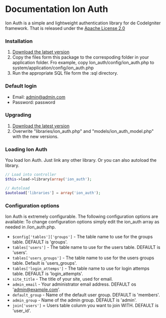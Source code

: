 Documentation Ion Auth
=========================

Ion Auth is a simple and lightweight authentication library for de CodeIgniter framework.
That is released under the [Apache License 2.0](http://www.apache.org/licenses/LICENSE-2.0)

### Installation

1. [Download the latset version](https://www.github.com/benedmunds/CodeIgniter-Ion-Auth/zippball/2)
2. Copy the files form this package to the correspoding folder in your application folder. Fro example, copy Ion_auth/config/ion_auth.php to system/application/config/ion_auth.php
3. Run the appropriate SQL file form the :sql directory.

### Default login

- Email: admin@admin.com
- Password: password

### Upgrading

1. [Download the latest version](https://github.com/benedmunds/Codeigniter-Ion-Auth/zipball/2)
2. Overwrite "libraries/ion_auth.php" and "models/ion_auth_model.php" with the new versions.

### Loading Ion Auth

You load Ion Auth. Just link any other library. Or you can also autoload the library.

```php
// Load into controller
$this->load->library(array('ion_auth');

// Autoload
$autoload['libraries'] = array('ion_auth');
```

### Configuration options

Ion Auth is extremely configurable. The following configuration options are available:
To change configuration options simply edit the ion_auth array as needed in /ion_auth.php.


- `$config['tables']['groups']` - The table name to use for the groups table. DEFAULT is 'groups'.
- `tables['users']` - The table name to use for the users table. DEFAULT is 'users'.
- `tables['users_groups']` - The table name to use for the users groups table. Default is 'users_groups'.
- `tables['login_attemps']` - The table name to use for login attemps table. DEFAULT is 'login_attempts'.
- `site_title` - The title of your site, used for email.
- `admin_email` - Your administrator email address. DEFAULT os 'admin@example.com'.
- `default_group` - Name of the default user group. DEFAULT is 'members'.
- `admin_group` - Name of the admin group. DEFAULT is 'admin'.
- `join['users']` = Users table colunm you want to join WITH. DEFAULT is 'user_id'.
